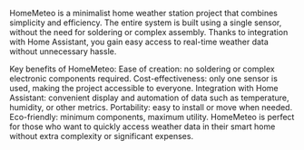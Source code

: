 HomeMeteo is a minimalist home weather station project that combines simplicity and efficiency. 
The entire system is built using a single sensor, without the need for soldering or complex assembly. 
Thanks to integration with Home Assistant, you gain easy access to real-time weather data without unnecessary hassle.

Key benefits of HomeMeteo:
Ease of creation: no soldering or complex electronic components required.
Cost-effectiveness: only one sensor is used, making the project accessible to everyone.
Integration with Home Assistant: convenient display and automation of data such as temperature, humidity, or other metrics.
Portability: easy to install or move when needed.
Eco-friendly: minimum components, maximum utility.
HomeMeteo is perfect for those who want to quickly access weather data in their smart home without extra complexity or significant expenses.
